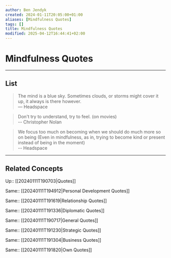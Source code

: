 ```yaml
---
author: Ben Jendyk
created: 2024-01-11T20:05:00+01:00
aliases: [Mindfulness Quotes]
tags: []
title: Mindfulness Quotes
modified: 2025-04-12T16:44:41+02:00
---
```


# Mindfulness Quotes

---

## List

> The mind is a blue sky. Sometimes clouds, or storms might cover it up, it always is there however.  
— Headspace

> Don't try to understand, try to feel. (on movies)  
-- Christopher Nolan

> We focus too much on becoming when we should do much more so on being (Even in mindfulness, as in, trying to become kind or present instead of being in the moment)  
-- Headspace

---

## Related Concepts

Up:: [[20240111T190703|Quotes]]

Same:: [[20240111T194912|Personal Development Quotes]]

Same:: [[20240111T191619|Relationship Quotes]]

Same:: [[20240111T191336|Diplomatic Quotes]]

Same:: [[20240111T190717|General Quotes]]

Same:: [[20240111T191230|Strategic Quotes]]

Same:: [[20240111T191304|Business Quotes]]

Same:: [[20240111T191820|Own Quotes]]
